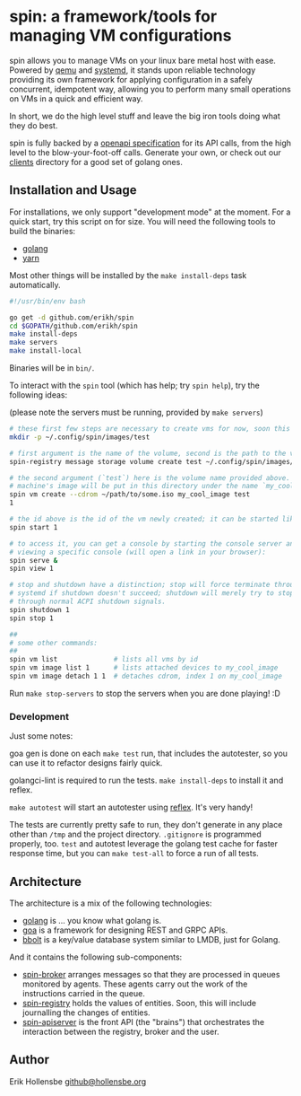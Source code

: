 # spin: a framework/tools for managing VM configurations

spin allows you to manage VMs on your linux bare metal host with ease. Powered
by [qemu](https://www.qemu.org) and
[systemd](https://www.freedesktop.org/wiki/Software/systemd/), it stands upon
reliable technology providing its own framework for applying configuration in a
safely concurrent, idempotent way, allowing you to perform many small
operations on VMs in a quick and efficient way.

In short, we do the high level stuff and leave the big iron tools doing what
they do best.

spin is fully backed by a [openapi specification](gen/http/openapi3.yaml)
for its API calls, from the high level to the blow-your-foot-off calls.
Generate your own, or check out our [clients](clients) directory for a good
set of golang ones.

## Installation and Usage

For installations, we only support "development mode" at the moment. For a
quick start, try this script on for size. You will need the following tools to
build the binaries:

- [golang](golang.org)
- [yarn](https://yarnpkg.com/)

Most other things will be installed by the `make install-deps` task automatically.

```bash
#!/usr/bin/env bash

go get -d github.com/erikh/spin
cd $GOPATH/github.com/erikh/spin
make install-deps
make servers
make install-local
```

Binaries will be in `bin/`.

To interact with the `spin` tool (which has help; try `spin help`), try the
following ideas:

(please note the servers must be running, provided by `make servers`)

```bash
# these first few steps are necessary to create vms for now, soon this will not be
mkdir -p ~/.config/spin/images/test

# first argument is the name of the volume, second is the path to the volume's files
spin-registry message storage volume create test ~/.config/spin/images/test

# the second argument (`test`) here is the volume name provided above. the
# machine's image will be put in this directory under the name `my_cool_image`.
spin vm create --cdrom ~/path/to/some.iso my_cool_image test
1

# the id above is the id of the vm newly created; it can be started like so:
spin start 1

# to access it, you can get a console by starting the console server and
# viewing a specific console (will open a link in your browser):
spin serve &
spin view 1

# stop and shutdown have a distinction; stop will force terminate through
# systemd if shutdown doesn't succeed; shutdown will merely try to stop it
# through normal ACPI shutdown signals.
spin shutdown 1
spin stop 1

##
# some other commands:
##
spin vm list              # lists all vms by id
spin vm image list 1      # lists attached devices to my_cool_image
spin vm image detach 1 1  # detaches cdrom, index 1 on my_cool_image
```

Run `make stop-servers` to stop the servers when you are done playing! :D

### Development

Just some notes:

goa gen is done on each `make test` run, that includes the autotester, so you
can use it to refactor designs fairly quick.

golangci-lint is required to run the tests. `make install-deps` to install it
and reflex.

`make autotest` will start an autotester using
[reflex](https://github.com/cespare/reflex). It's very handy!

The tests are currently pretty safe to run, they don't generate in any place
other than `/tmp` and the project directory. `.gitignore` is programmed
properly, too. `test` and autotest leverage the golang test cache for faster
response time, but you can `make test-all` to force a run of all tests.

## Architecture

The architecture is a mix of the following technologies:

- [golang](https://golang.org) is ... you know what golang is.
- [goa](https://goa.design) is a framework for designing REST and GRPC APIs.
- [bbolt](https://pkg.go.dev/go.etcd.io/bbolt/) is a key/value database system similar to LMDB, just for Golang.

And it contains the following sub-components:

- [spin-broker](cmd/spin-broker) arranges messages so that they are processed
  in queues monitored by agents. These agents carry out the work of the
  instructions carried in the queue.
- [spin-registry](cmd/spin-registry) holds the values of entities. Soon, this
  will include journalling the changes of entities.
- [spin-apiserver](cmd/spin-apiserver) is the front API (the "brains") that
  orchestrates the interaction between the registry, broker and the user.

## Author

Erik Hollensbe <github@hollensbe.org>
